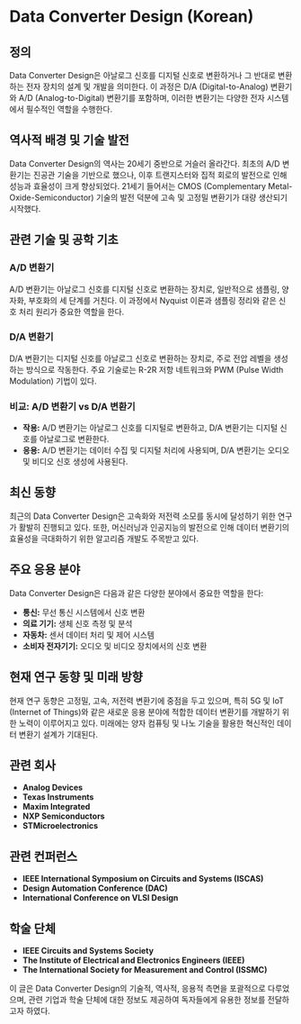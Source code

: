 # Data Converter Design (Korean)

## 정의
Data Converter Design은 아날로그 신호를 디지털 신호로 변환하거나 그 반대로 변환하는 전자 장치의 설계 및 개발을 의미한다. 이 과정은 D/A (Digital-to-Analog) 변환기와 A/D (Analog-to-Digital) 변환기를 포함하며, 이러한 변환기는 다양한 전자 시스템에서 필수적인 역할을 수행한다.

## 역사적 배경 및 기술 발전
Data Converter Design의 역사는 20세기 중반으로 거슬러 올라간다. 최초의 A/D 변환기는 진공관 기술을 기반으로 했으나, 이후 트랜지스터와 집적 회로의 발전으로 인해 성능과 효율성이 크게 향상되었다. 21세기 들어서는 CMOS (Complementary Metal-Oxide-Semiconductor) 기술의 발전 덕분에 고속 및 고정밀 변환기가 대량 생산되기 시작했다.

## 관련 기술 및 공학 기초

### A/D 변환기
A/D 변환기는 아날로그 신호를 디지털 신호로 변환하는 장치로, 일반적으로 샘플링, 양자화, 부호화의 세 단계를 거친다. 이 과정에서 Nyquist 이론과 샘플링 정리와 같은 신호 처리 원리가 중요한 역할을 한다.

### D/A 변환기
D/A 변환기는 디지털 신호를 아날로그 신호로 변환하는 장치로, 주로 전압 레벨을 생성하는 방식으로 작동한다. 주요 기술로는 R-2R 저항 네트워크와 PWM (Pulse Width Modulation) 기법이 있다.

### 비교: A/D 변환기 vs D/A 변환기
- **작용:** A/D 변환기는 아날로그 신호를 디지털로 변환하고, D/A 변환기는 디지털 신호를 아날로그로 변환한다.
- **응용:** A/D 변환기는 데이터 수집 및 디지털 처리에 사용되며, D/A 변환기는 오디오 및 비디오 신호 생성에 사용된다.

## 최신 동향
최근의 Data Converter Design은 고속화와 저전력 소모를 동시에 달성하기 위한 연구가 활발히 진행되고 있다. 또한, 머신러닝과 인공지능의 발전으로 인해 데이터 변환기의 효율성을 극대화하기 위한 알고리즘 개발도 주목받고 있다.

## 주요 응용 분야
Data Converter Design은 다음과 같은 다양한 분야에서 중요한 역할을 한다:
- **통신:** 무선 통신 시스템에서 신호 변환
- **의료 기기:** 생체 신호 측정 및 분석
- **자동차:** 센서 데이터 처리 및 제어 시스템
- **소비자 전자기기:** 오디오 및 비디오 장치에서의 신호 변환

## 현재 연구 동향 및 미래 방향
현재 연구 동향은 고정밀, 고속, 저전력 변환기에 중점을 두고 있으며, 특히 5G 및 IoT (Internet of Things)와 같은 새로운 응용 분야에 적합한 데이터 변환기를 개발하기 위한 노력이 이루어지고 있다. 미래에는 양자 컴퓨팅 및 나노 기술을 활용한 혁신적인 데이터 변환기 설계가 기대된다.

## 관련 회사
- **Analog Devices**
- **Texas Instruments**
- **Maxim Integrated**
- **NXP Semiconductors**
- **STMicroelectronics**

## 관련 컨퍼런스
- **IEEE International Symposium on Circuits and Systems (ISCAS)**
- **Design Automation Conference (DAC)**
- **International Conference on VLSI Design**

## 학술 단체
- **IEEE Circuits and Systems Society**
- **The Institute of Electrical and Electronics Engineers (IEEE)**
- **The International Society for Measurement and Control (ISSMC)**

이 글은 Data Converter Design의 기술적, 역사적, 응용적 측면을 포괄적으로 다루었으며, 관련 기업과 학술 단체에 대한 정보도 제공하여 독자들에게 유용한 정보를 전달하고자 하였다.